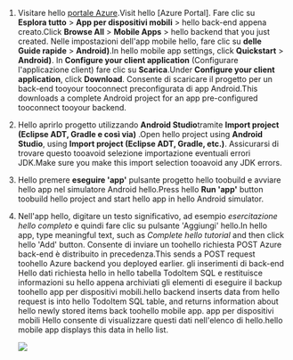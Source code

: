 
1. <span data-ttu-id="7a4b0-101">Visitare hello [portale Azure].</span><span class="sxs-lookup"><span data-stu-id="7a4b0-101">Visit hello [Azure Portal].</span></span> <span data-ttu-id="7a4b0-102">Fare clic su **Esplora tutto** > **App per dispositivi mobili** > hello back-end appena creato.</span><span class="sxs-lookup"><span data-stu-id="7a4b0-102">Click **Browse All** > **Mobile Apps** > hello backend that you just created.</span></span> <span data-ttu-id="7a4b0-103">Nelle impostazioni dell'app mobile hello, fare clic su **delle Guide rapide** > **Android)**.</span><span class="sxs-lookup"><span data-stu-id="7a4b0-103">In hello mobile app settings, click **Quickstart** > **Android)**.</span></span> <span data-ttu-id="7a4b0-104">In **Configure your client application** (Configurare l'applicazione client) fare clic su **Scarica**.</span><span class="sxs-lookup"><span data-stu-id="7a4b0-104">Under **Configure your client application**, click **Download**.</span></span> <span data-ttu-id="7a4b0-105">Consente di scaricare il progetto per un back-end tooyour tooconnect preconfigurata di app Android.</span><span class="sxs-lookup"><span data-stu-id="7a4b0-105">This downloads a complete Android project for an app pre-configured tooconnect tooyour backend.</span></span> 
2. <span data-ttu-id="7a4b0-106">Hello aprirlo progetto utilizzando **Android Studio**tramite **Import project (Eclipse ADT, Gradle e così via)** .</span><span class="sxs-lookup"><span data-stu-id="7a4b0-106">Open hello project using **Android Studio**, using **Import project (Eclipse ADT, Gradle, etc.)**.</span></span> <span data-ttu-id="7a4b0-107">Assicurarsi di trovare questo tooavoid selezione importazione eventuali errori JDK.</span><span class="sxs-lookup"><span data-stu-id="7a4b0-107">Make sure you make this import selection tooavoid any JDK errors.</span></span>
3. <span data-ttu-id="7a4b0-108">Hello premere **eseguire 'app'** pulsante progetto hello toobuild e avviare hello app nel simulatore Android hello.</span><span class="sxs-lookup"><span data-stu-id="7a4b0-108">Press hello **Run 'app'** button toobuild hello project and start hello app in hello Android simulator.</span></span>
4. <span data-ttu-id="7a4b0-109">Nell'app hello, digitare un testo significativo, ad esempio *esercitazione hello completo* e quindi fare clic su pulsante 'Aggiungi' hello.</span><span class="sxs-lookup"><span data-stu-id="7a4b0-109">In hello app, type meaningful text, such as *Complete hello tutorial* and then click hello 'Add' button.</span></span> <span data-ttu-id="7a4b0-110">Consente di inviare un toohello richiesta POST Azure back-end è distribuito in precedenza.</span><span class="sxs-lookup"><span data-stu-id="7a4b0-110">This sends a POST request toohello Azure backend you deployed earlier.</span></span> <span data-ttu-id="7a4b0-111">gli inserimenti di back-end Hello dati richiesta hello in hello tabella TodoItem SQL e restituisce informazioni su hello appena archiviati gli elementi di eseguire il backup toohello app per dispositivi mobili.</span><span class="sxs-lookup"><span data-stu-id="7a4b0-111">hello backend inserts data from hello request is into hello TodoItem SQL table, and returns information about hello newly stored items back toohello mobile app.</span></span> <span data-ttu-id="7a4b0-112">app per dispositivi mobili Hello consente di visualizzare questi dati nell'elenco di hello.</span><span class="sxs-lookup"><span data-stu-id="7a4b0-112">hello mobile app displays this data in hello list.</span></span> 
   
    ![](./media/app-service-mobile-android-quickstart/mobile-quickstart-startup-android.png)

[portale Azure]: https://portal.azure.com/
